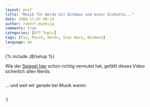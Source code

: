 ```yaml
---
layout: post
title: "Musik für Nerds mit Windows und einer Diskette..."
date: 2008-11-07 08:16
author: robert.muehsig
comments: true
categories: [Off Topic]
tags: [Fun, Musik, Nerds, Star Wars, Windows]
language: de
---
```

{% include JB/setup %}
<p>Wie der <a href="http://www.spiegel.de/netzwelt/web/0,1518,588703,00.html" target="_blank">Spiegel hier</a> schon richtig vermutet hat, gefällt dieses Video sicherlich allen Nerds:</p> <p> <div class="wlWriterSmartContent" id="scid:5737277B-5D6D-4f48-ABFC-DD9C333F4C5D:031e66f5-c952-4577-a0bb-2c46ae00fbaf" style="padding-right: 0px; display: inline; padding-left: 0px; padding-bottom: 0px; margin: 0px; padding-top: 0px"><div id="8854fef2-21cc-4500-8eae-34819500634a" style="margin: 0px; padding: 0px; display: inline;"><div><a href="http://www.youtube.com/watch?v=dsU3B0W3TMs" target="_new"><img src="{{BASE_PATH}}/assets/wp-images-de/video7eb8562631f9.jpg" galleryimg="no" onload="var downlevelDiv = document.getElementById('8854fef2-21cc-4500-8eae-34819500634a'); downlevelDiv.innerHTML = &quot;&lt;div&gt;&lt;object width=\&quot;425\&quot; height=\&quot;355\&quot;&gt;&lt;param name=\&quot;movie\&quot; value=\&quot;http://www.youtube.com/v/dsU3B0W3TMs\&quot;&gt;&lt;\/param&gt;&lt;param name=\&quot;wmode\&quot; value=\&quot;transparent\&quot;&gt;&lt;\/param&gt;&lt;embed src=\&quot;http://www.youtube.com/v/dsU3B0W3TMs\&quot; type=\&quot;application/x-shockwave-flash\&quot; wmode=\&quot;transparent\&quot; width=\&quot;425\&quot; height=\&quot;355\&quot;&gt;&lt;\/embed&gt;&lt;\/object&gt;&lt;\/div&gt;&quot;;" alt=""></a></div></div></div></p> <p>... und weil wir gerade bei Musik waren:</p> <p> <div class="wlWriterSmartContent" id="scid:5737277B-5D6D-4f48-ABFC-DD9C333F4C5D:531cd945-39da-47bd-94ad-7efc7fb82240" style="padding-right: 0px; display: inline; padding-left: 0px; padding-bottom: 0px; margin: 0px; padding-top: 0px"><div id="c76a16b0-642d-45bd-846c-9a244a87c7b8" style="margin: 0px; padding: 0px; display: inline;"><div><a href="http://youtube.com/watch?v=X4SCSGRVAQE" target="_new"><img src="{{BASE_PATH}}/assets/wp-images-de/video7c54891005ee.jpg" galleryimg="no" onload="var downlevelDiv = document.getElementById('c76a16b0-642d-45bd-846c-9a244a87c7b8'); downlevelDiv.innerHTML = &quot;&lt;div&gt;&lt;object width=\&quot;425\&quot; height=\&quot;355\&quot;&gt;&lt;param name=\&quot;movie\&quot; value=\&quot;http://www.youtube.com/v/X4SCSGRVAQE\&quot;&gt;&lt;\/param&gt;&lt;param name=\&quot;wmode\&quot; value=\&quot;transparent\&quot;&gt;&lt;\/param&gt;&lt;embed src=\&quot;http://www.youtube.com/v/X4SCSGRVAQE\&quot; type=\&quot;application/x-shockwave-flash\&quot; wmode=\&quot;transparent\&quot; width=\&quot;425\&quot; height=\&quot;355\&quot;&gt;&lt;\/embed&gt;&lt;\/object&gt;&lt;\/div&gt;&quot;;" alt=""></a></div></div></div></p> <p>:)</p>
